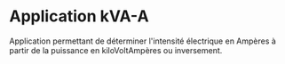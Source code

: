 # Application kVA-A
Application permettant de déterminer l'intensité électrique en Ampères à partir de la puissance en kiloVoltAmpères ou inversement.
